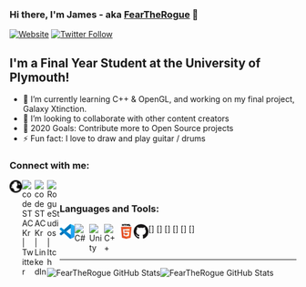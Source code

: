 ### Hi there, I'm James - aka [FearTheRogue][website] 👋

[![Website](https://img.shields.io/website?label=rogue-studios.com&style=for-the-badge&url=https%3A%2F%2Frogue-studios.com)](https://www.rogue-studios.com)
[![Twitter Follow](https://img.shields.io/twitter/follow/roguestudiosdev?color=1DA1F2&logo=twitter&style=for-the-badge)](https://twitter.com/intent/follow?original_referer=https%3A%2F%2Fgithub.com%2FcodeSTACKr&screen_name=roguestudiosdev)

## I'm a Final Year Student at the University of Plymouth!

- 🌱 I’m currently learning C++ & OpenGL, and working on my final project, Galaxy Xtinction.
- 👯 I’m looking to collaborate with other content creators
- 🥅 2020 Goals: Contribute more to Open Source projects
- ⚡ Fun fact: I love to draw and play guitar / drums

### Connect with me:

[<img align="left" alt="rogue-studios.com" width="22px" src="https://raw.githubusercontent.com/iconic/open-iconic/master/svg/globe.svg" />][website]
[<img align="left" alt="codeSTACKr | Twitter" width="22px" src="https://cdn.jsdelivr.net/npm/simple-icons@v3/icons/twitter.svg"/>][twitter]
[<img align="left" alt="codeSTACKr | LinkedIn" width="22px" src="https://cdn.jsdelivr.net/npm/simple-icons@v3/icons/linkedin.svg"/>][linkedin]
[<img align="left" alt="RogueStudios | Itch" width="22px" src="https://user-images.githubusercontent.com/7604468/87527283-e4b9eb00-c659-11ea-8281-dc9d8377ce30.png"/>][linkedin]

<br />

### Languages and Tools:

[<img align="left" alt="Visual Studio Code" width="26px" src="https://raw.githubusercontent.com/github/explore/80688e429a7d4ef2fca1e82350fe8e3517d3494d/topics/visual-studio-code/visual-studio-code.png" />]
[<img align="left" alt="C#" width="26px" src="https://raw.githubusercontent.com/jmnote/z-icons/master/svg/csharp.svg"/>]
[<img align="left" alt="Unity" width="26px" src="https://raw.githubusercontent.com/halak/unity-editor-icons/master/icons/small/d_UnityLogo.png"/>]
[<img align="left" alt="C++" width="26px" src="https://raw.githubusercontent.com/jmnote/z-icons/master/svg/cpp.svg"/>]
[<img align="left" alt="HTML5" width="26px" src="https://raw.githubusercontent.com/github/explore/80688e429a7d4ef2fca1e82350fe8e3517d3494d/topics/html/html.png"/>]
[<img align="left" alt="GitHub" width="26px" src="https://raw.githubusercontent.com/github/explore/78df643247d429f6cc873026c0622819ad797942/topics/github/github.png" />]

<br />

---

<img align="left" alt= "FearTheRogue GitHub Stats" src="https://github-readme-stats.vercel.app/api?username=FearTheRogue&show_icons=true&hide_border=true"/>
<img align="left" alt= "FearTheRogue GitHub Stats" src="https://github-readme-stats.vercel.app/api/top-langs/?username=FearTheRogue&layout=compact&show_icons=true&hide_border=true"/>

[website]: https://www.rogue-studios.com
[twitter]: https://twitter.com/roguestudiosdev
[linkedin]: https://www.linkedin.com/in/james-bridgman-934282172/
